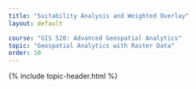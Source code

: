 ```yaml
---
title: "Suitability Analysis and Weighted Overlay"
layout: default

course: "GIS 520: Advanced Geospatial Analytics"
topic: "Geospatial Analytics with Raster Data"
order: 10
---
```


{% include topic-header.html %}